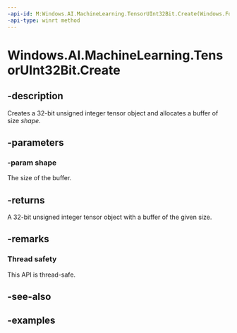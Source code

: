 ```yaml
---
-api-id: M:Windows.AI.MachineLearning.TensorUInt32Bit.Create(Windows.Foundation.Collections.IIterable{System.Int64})
-api-type: winrt method
---
```


<!-- Method syntax.
public TensorUInt32Bit TensorUInt32Bit.Create(IIterable<Int64> shape)
-->

# Windows.AI.MachineLearning.TensorUInt32Bit.Create

## -description
Creates a 32-bit unsigned integer tensor object and allocates a buffer of size *shape*.

## -parameters
### -param shape
The size of the buffer.

## -returns
A 32-bit unsigned integer tensor object with a buffer of the given size.

## -remarks

### Thread safety
This API is thread-safe.

## -see-also

## -examples
